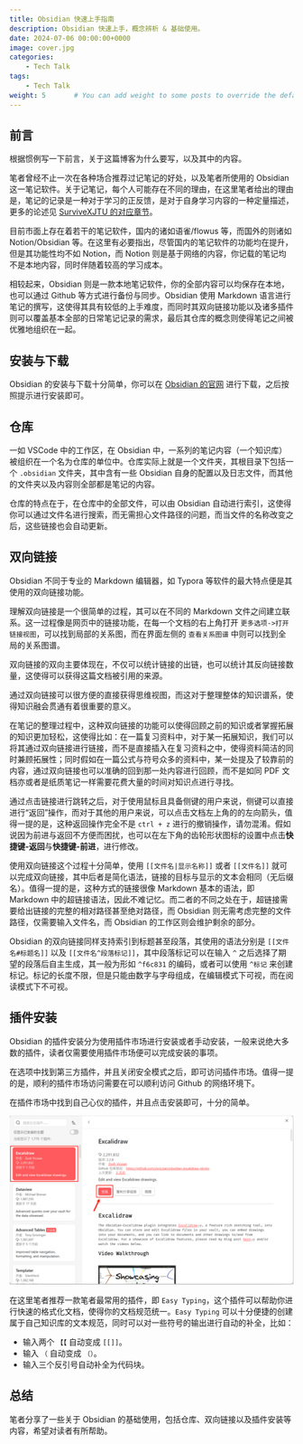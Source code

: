 ```yaml
---
title: Obsidian 快速上手指南
description: Obsidian 快速上手，概念辨析 & 基础使用。
date: 2024-07-06 00:00:00+0000
image: cover.jpg
categories:
    - Tech Talk
tags:
    - Tech Talk
weight: 5       # You can add weight to some posts to override the default sorting (date descending)
---
```


## 前言

根据惯例写一下前言，关于这篇博客为什么要写，以及其中的内容。

笔者曾经不止一次在各种场合推荐过记笔记的好处，以及笔者所使用的 Obsidian 这一笔记软件。关于记笔记，每个人可能存在不同的理由，在这里笔者给出的理由是，笔记的记录是一种对于学习的正反馈，是对于自身学习内容的一种定量描述，更多的论述见 [SurviveXJTU 的对应章节](https://survivexjtu.github.io/%E7%A0%94%E5%AD%A6%E7%AF%87/%E8%AE%B0%E7%AC%94%E8%AE%B0%E6%98%AF%E4%B8%80%E7%A7%8D%E6%AD%A3%E5%8F%8D%E9%A6%88.html)。

目前市面上存在着若干的笔记软件，国内的诸如语雀/flowus 等，而国外的则诸如 Notion/Obsidian 等。在这里有必要指出，尽管国内的笔记软件的功能均在提升，但是其功能性均不如 Notion，而 Notion 则是基于网络的内容，你记载的笔记均不是本地内容，同时伴随着较高的学习成本。

相较起来，Obsidian 则是一款本地笔记软件，你的全部内容可以均保存在本地，也可以通过 Github 等方式进行备份与同步。Obsidian 使用 Markdown 语言进行笔记的撰写，这使得其具有较低的上手难度，而同时其双向链接功能以及诸多插件则可以覆盖基本全部的日常笔记记录的需求，最后其仓库的概念则使得笔记之间被优雅地组织在一起。

## 安装与下载

Obsidian 的安装与下载十分简单，你可以在 [Obsidian 的官网](https://obsidian.md/) 进行下载，之后按照提示进行安装即可。

## 仓库

一如 VSCode 中的工作区，在 Obsidian 中，一系列的笔记内容（一个知识库）被组织在一个名为仓库的单位中。仓库实际上就是一个文件夹，其根目录下包括一个 `.obsidian` 文件夹，其中含有一些 Obsidian 自身的配置以及日志文件，而其他的文件夹以及内容则全部都是笔记的内容。

仓库的特点在于，在仓库中的全部文件，可以由 Obsidian 自动进行索引，这使得你可以通过文件名进行搜索，而无需担心文件路径的问题，而当文件的名称改变之后，这些链接也会自动更新。

## 双向链接

Obsidian 不同于专业的 Markdown 编辑器，如 Typora 等软件的最大特点便是其使用的双向链接功能。

理解双向链接是一个很简单的过程，其可以在不同的 Markdown 文件之间建立联系。这一过程像是网页中的链接功能，在每一个文档的右上角打开 `更多选项->打开链接视图`，可以找到局部的关系图，而在界面左侧的 `查看关系图谱` 中则可以找到全局的关系图谱。

双向链接的双向主要体现在，不仅可以统计链接的出链，也可以统计其反向链接数量，这使得可以获得这篇文档被引用的来源。

通过双向链接可以很方便的直接获得思维视图，而这对于整理整体的知识谱系，使得知识融会贯通有着很重要的意义。

在笔记的整理过程中，这种双向链接的功能可以使得回顾之前的知识或者掌握拓展的知识更加轻松，这使得比如：在一篇复习资料中，对于某一拓展知识，我们可以将其通过双向链接进行链接，而不是直接插入在复习资料之中，使得资料简洁的同时兼顾拓展性；同时假如在一篇公式与符号众多的资料中，某一处提及了较靠前的内容，通过双向链接也可以准确的回到那一处内容进行回顾，而不是如同 PDF 文档亦或者是纸质笔记一样需要花费大量的时间对知识点进行寻找。

通过点击链接进行跳转之后，对于使用鼠标且具备侧键的用户来说，侧键可以直接进行“返回”操作，而对于其他的用户来说，可以点击文档左上角的的左向箭头，值得一提的是，这种返回操作完全不是 `ctrl + z` 进行的撤销操作，请勿混淆。假如说因为前进与返回不方便而困扰，也可以在左下角的齿轮形状图标的设置中点击**快捷键-返回**与**快捷键-前进**，进行修改。

使用双向链接这个过程十分简单，使用 `[[文件名|显示名称]]` 或者 `[[文件名]]` 就可以完成双向链接，其中后者是简化语法，链接的目标与显示的文本会相同（无后缀名）。值得一提的是，这种方式的链接很像 Markdown 基本的语法，即 Markdown 中的超链接语法，因此不难记忆。而二者的不同之处在于，超链接需要给出链接的完整的相对路径甚至绝对路径，而 Obsidian 则无需考虑完整的文件路径，仅需要输入文件名，而 Obsidian 的工作区则会维护剩余的部分。

Obsidian 的双向链接同样支持索引到标题甚至段落，其使用的语法分别是 `[[文件名#标题名]]` 以及 `[[文件名^段落标记]]`，其中段落标记可以在输入 `^` 之后选择了期望的段落后自主生成，其一般为形如 `^f6c831` 的编码，或者可以使用 `^标记` 来创建标记。标记的长度不限，但是只能由数字与字母组成，在编辑模式下可视，而在阅读模式下不可视。

## 插件安装

Obsidian 的插件安装分为使用插件市场进行安装或者手动安装，一般来说绝大多数的插件，读者仅需要使用插件市场便可以完成安装的事项。

在选项中找到第三方插件，并且关闭安全模式之后，即可访问插件市场。值得一提的是，顺利的插件市场访问需要在可以顺利访问 Github 的网络环境下。

在插件市场中找到自己心仪的插件，并且点击安装即可，十分的简单。

![alt text](image.png)

在这里笔者推荐一款笔者最常用的插件，即 `Easy Typing`，这个插件可以帮助你进行快速的格式化文档，使得你的文档规范统一。`Easy Typing` 可以十分便捷的创建属于自己知识库的文本规范，同时可以对一些符号的输出进行自动的补全，比如：

- 输入两个 `【【` 自动变成 `[[]]`。
- 输入 `（` 自动变成 `（）`。
- 输入三个反引号自动补全为代码块。

## 总结

笔者分享了一些关于 Obsidian 的基础使用，包括仓库、双向链接以及插件安装等内容，希望对读者有所帮助。